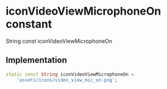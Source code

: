 


# iconVideoViewMicrophoneOn constant







String const iconVideoViewMicrophoneOn
  







## Implementation

```dart
static const String iconVideoViewMicrophoneOn =
    'assets/icons/video_view_mic_on.png';
```







